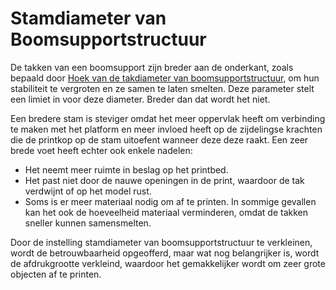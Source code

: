 Stamdiameter van Boomsupportstructuur
====
De takken van een boomsupport zijn breder aan de onderkant, zoals bepaald door [Hoek van de takdiameter van boomsupportstructuur](support_tree_branch_diameter_angle.md), om hun stabiliteit te vergroten en ze samen te laten smelten. Deze parameter stelt een limiet in voor deze diameter. Breder dan dat wordt het niet.

Een bredere stam is steviger omdat het meer oppervlak heeft om verbinding te maken met het platform en meer invloed heeft op de zijdelingse krachten die de printkop op de stam uitoefent wanneer deze deze raakt. Een zeer brede voet heeft echter ook enkele nadelen:

* Het neemt meer ruimte in beslag op het printbed.
* Het past niet door de nauwe openingen in de print, waardoor de tak verdwijnt of op het model rust.
* Soms is er meer materiaal nodig om af te printen. In sommige gevallen kan het ook de hoeveelheid materiaal verminderen, omdat de takken sneller kunnen samensmelten.

Door de instelling stamdiameter van boomsupportstructuur te verkleinen, wordt de betrouwbaarheid opgeofferd, maar wat nog belangrijker is, wordt de afdrukgrootte verkleind, waardoor het gemakkelijker wordt om zeer grote objecten af ​​te printen.